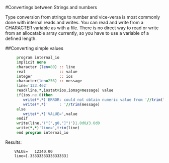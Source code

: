 #Convertings between Strings and numbers

Type conversion from strings to number and vice-versa is most commonly done
with internal reads and writes. You can read and write from a CHARACTER 
variable as with a file. There is no direct way to read or write from an
allocatable array currently, so you have to use a variable of a defined
length. 

##Converting simple values
```fortran
     program internal_io
     implicit none
     character (len=80) :: line
     real               :: value
     integer            :: ios
     character(len=256) :: message
     line='123.4e2'
     read(line,*,iostat=ios,iomsg=message) value
     if(ios.ne.0)then
        write(*,*)'ERROR: could not obtain numeric value from '//trim(line)
        write(*,*)'     : '//trim(message)
     else
        write(*,*)'VALUE=',value
     endif
     write(line,'("[",g0,"]")')1.0d0/3.0d0
     write(*,*)'line=',trim(line)
     end program internal_io
```
  Results:
```text
    VALUE=   12340.00    
    line=[.3333333333333333]
```
<!--
##Lists

##Reading numbers from command arguments

##Expressions

##Interpreters
-->

